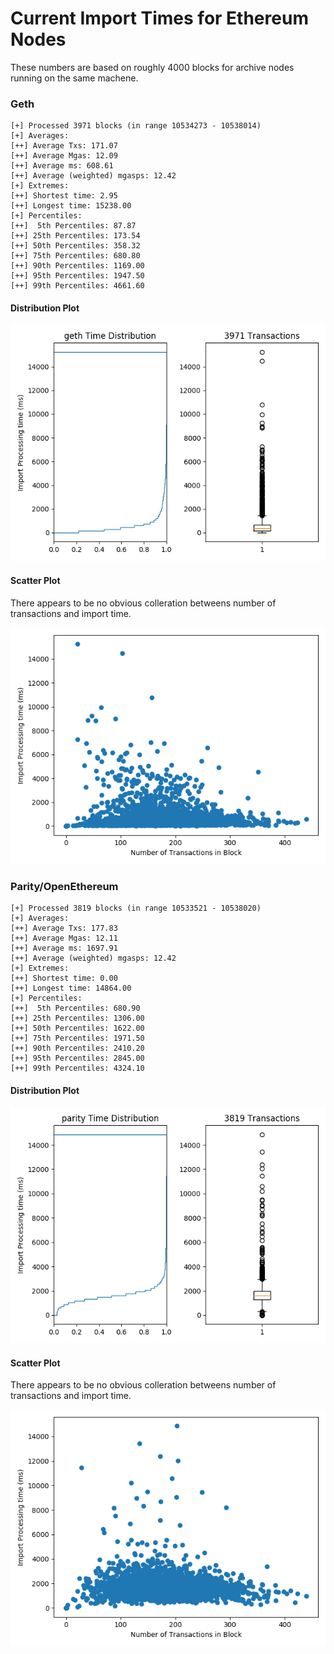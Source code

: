 # Current Import Times for Ethereum Nodes

These numbers are based on roughly 4000 blocks for archive nodes running on the same machene.

### Geth

```
[+] Processed 3971 blocks (in range 10534273 - 10538014)
[+] Averages:
[++] Average Txs: 171.07
[++] Average Mgas: 12.09
[++] Average ms: 608.61
[++] Average (weighted) mgasps: 12.42
[+] Extremes:
[++] Shortest time: 2.95
[++] Longest time: 15238.00
[+] Percentiles:
[++]  5th Percentiles: 87.87
[++] 25th Percentiles: 173.54
[++] 50th Percentiles: 358.32
[++] 75th Percentiles: 680.80
[++] 90th Percentiles: 1169.00
[++] 95th Percentiles: 1947.50
[++] 99th Percentiles: 4661.60
```

#### Distribution Plot

![Distribution Plot](times_geth.png)



#### Scatter Plot
There appears to be no obvious colleration betweens number of transactions and import time.

![Scatter Plot](scatter_geth.png)


### Parity/OpenEthereum

```
[+] Processed 3819 blocks (in range 10533521 - 10538020)
[+] Averages:
[++] Average Txs: 177.83
[++] Average Mgas: 12.11
[++] Average ms: 1697.91
[++] Average (weighted) mgasps: 12.42
[+] Extremes:
[++] Shortest time: 0.00
[++] Longest time: 14864.00
[+] Percentiles:
[++]  5th Percentiles: 680.90
[++] 25th Percentiles: 1306.00
[++] 50th Percentiles: 1622.00
[++] 75th Percentiles: 1971.50
[++] 90th Percentiles: 2410.20
[++] 95th Percentiles: 2845.00
[++] 99th Percentiles: 4324.10
```
#### Distribution Plot

![Distribution Plot](times_parity.png)



#### Scatter Plot
There appears to be no obvious colleration betweens number of transactions and import time.

![Scatter Plot](scatter_parity.png)

